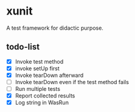 # xunit
A test framework for didactic purpose.

## todo-list
- [x] Invoke test method
- [x] invoke setUp first
- [x] Invoke tearDown afterward
- [ ] Invoke tearDown even if the test method fails
- [ ] Run multiple tests
- [x] Report collected results
- [x] Log string in WasRun